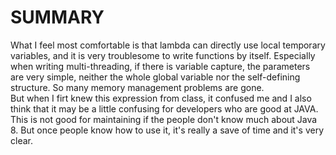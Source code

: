 # SUMMARY

What I feel most comfortable is that lambda can directly use local temporary variables, and it is very troublesome to write functions by itself. Especially when writing multi-threading, if there is variable capture, the parameters are very simple, neither the whole global variable nor the self-defining structure. So many memory management problems are gone.
<br>
But when I firt knew this expression from class, it confused me and I also think that it may be a little confusing for developers who are good at JAVA. 
<br>
This is not good for maintaining if the people don't know much about Java 8. But once people know how to use it, it's really a save of time and it's very clear.
